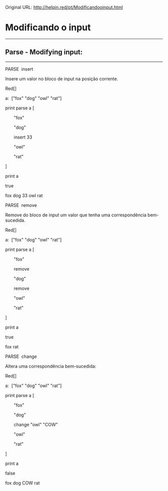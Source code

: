Original URL: <http://helpin.red/pt/Modificandooinput.html>

# Modificando o input

* * *

## Parse - Modifying input:

* * *

PARSE  insert

Insere um valor no bloco de input na posição corrente.

Red\[]

a:  \["fox" "dog" "owl" "rat"]

print parse a [

       "fox"        

       "dog"

       insert 33

       "owl"

       "rat"  

]

print a

true

fox dog 33 owl rat

PARSE  remove

Remove do bloco de input um valor que tenha uma correspondência bem-sucedida.

Red\[]

a:  \["fox" "dog" "owl" "rat"]

print parse a [

       "fox"

       remove

       "dog"

       remove

       "owl"

       "rat"  

]

print a

true

fox rat

PARSE  change

Altera uma correspondência bem-sucedida:

Red\[]

a:  \["fox" "dog" "owl" "rat"]

print parse a [

       "fox"        

       "dog"

       change "owl" "COW"

       "owl"

       "rat"  

]

print a

false

fox dog COW rat
